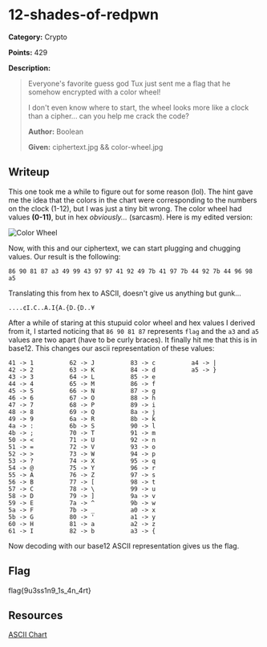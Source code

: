 # 12-shades-of-redpwn
**Category:** Crypto

**Points:** 429

**Description:**
> Everyone's favorite guess god Tux just sent me a flag that he somehow
encrypted with a color wheel!
>
> I don't even know where to start, the wheel looks more like a clock than a
cipher... can you help me crack the code?
>
> **Author:** Boolean
>
> **Given:** ciphertext.jpg && color-wheel.jpg

## Writeup
This one took me a while to figure out for some reason (lol). The hint gave me
the idea that the colors in the chart were corresponding to the numbers on the
clock (1-12), but I was just a tiny bit wrong. The color wheel had values
**(0-11)**, but in hex *obviously...* (sarcasm). Here is my edited version:

![Color Wheel](https://github.com/itsecgary/CTFs/tree/master/redpwnCTF%202020/12-shades-of-redpwn/color-wheel_EDITED.jpg)

Now, with this and our ciphertext, we can start plugging and chugging values. Our
result is the following:
```
86 90 81 87 a3 49 99 43 97 97 41 92 49 7b 41 97 7b 44 92 7b 44 96 98 a5
```

Translating this from hex to ASCII, doesn't give us anything but gunk...
```
....¢I.C..A.I{A.{D.{D..¥
```

After a while of staring at this stupuid color wheel and hex values I derived from
it, I started noticing that ` 86 90 81 87 ` represents ` flag ` and the `a3` and
`a5` values are two apart (have to be curly braces). It finally hit me that this is
in base12. This changes our ascii representation of these values:
```
41 -> 1          62 -> J          83 -> c          a4 -> |
42 -> 2          63 -> K          84 -> d          a5 -> }
43 -> 3          64 -> L          85 -> e
44 -> 4          65 -> M          86 -> f
45 -> 5          66 -> N          87 -> g
46 -> 6          67 -> O          88 -> h
47 -> 7          68 -> P          89 -> i
48 -> 8          69 -> Q          8a -> j
49 -> 9          6a -> R          8b -> k
4a -> :          6b -> S          90 -> l
4b -> ;          70 -> T          91 -> m
50 -> <          71 -> U          92 -> n
51 -> =          72 -> V          93 -> o
52 -> >          73 -> W          94 -> p
53 -> ?          74 -> X          95 -> q
54 -> @          75 -> Y          96 -> r
55 -> A          76 -> Z          97 -> s
56 -> B          77 -> [          98 -> t
57 -> C          78 -> \          99 -> u
58 -> D          79 -> ]          9a -> v
59 -> E          7a -> ^          9b -> w
5a -> F          7b -> _          a0 -> x
5b -> G          80 -> '          a1 -> y
60 -> H          81 -> a          a2 -> z
61 -> I          82 -> b          a3 -> {
```

Now decoding with our base12 ASCII representation gives us the flag.

## Flag
flag{9u3ss1n9_1s_4n_4rt}

## Resources
[ASCII Chart](http://www.asciitable.com/)
